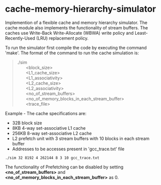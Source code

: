 # cache-memory-hierarchy-simulator
 Implemention of a flexible cache and memory hierarchy simulator.
 The cache module also implements the functionality of stream buffers. The caches use Write-Back Write-Allocate (WBWA) write policy and Least-Recently-Used (LRU) replacement policy.

To run the simulator first compile the code by executing the command 'make'.
The format of the command to run the cache simulation is:

>./sim<br/>
>&emsp;&emsp;<block_size><br/>
>&emsp;&emsp;<L1_cache_size><br/>
>&emsp;&emsp;<L1_associativity><br/>
>&emsp;&emsp;<L2_cache_size><br/>
>&emsp;&emsp;<L2_associativity><br/>
>&emsp;&emsp;<no_of_stream_buffers><br/>
>&emsp;&emsp;<no_of_memory_blocks_in_each_stream_buffer><br/>
>&emsp;&emsp;<trace_file><br/>

Example - The cache specifications are:
* 32B block size
* 8KB 4-way set-associative L1 cache
* 256KB 8-way set-associative L2 cache
* L2 prefetch unit with 3 stream buffers with 10 blocks in each stream buffer
* Addresses to be accesses present in 'gcc_trace.txt' file 

```./sim 32 8192 4 262144 8 3 10 gcc_trace.txt```

The functionality of Prefetching can be disabled by setting **<no_of_stream_buffers>** and **<no_of_memory_blocks_in_each_stream_buffer>** as 0.

